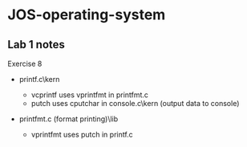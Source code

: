 # JOS-operating-system

## Lab 1 notes

Exercise 8

- printf.c\kern
  - vcprintf uses vprintfmt in printfmt.c
  - putch uses cputchar in console.c\kern (output data to console)

- printfmt.c (format printing)\lib
  - vprintfmt uses putch in printf.c
